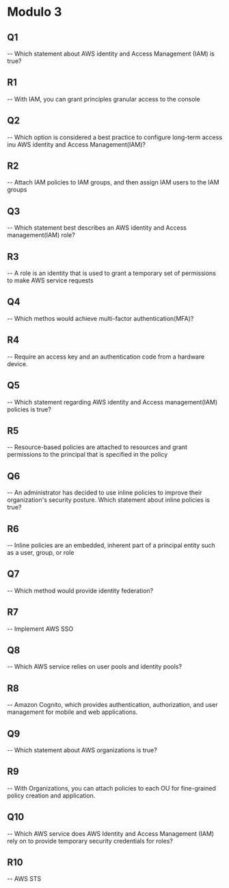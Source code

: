 # Modulo 3

## Q1

-- Which statement about AWS identity and Access Management (IAM) is true?

## R1

-- With IAM, you can grant principles granular access to the console

## Q2

-- Which option is considered a best practice to configure long-term access inu AWS identity and Access Management(IAM)?

## R2

-- Attach IAM policies to IAM groups, and then assign IAM users to the IAM groups

## Q3

-- Which statement best describes an AWS identity and Access management(IAM) role?

## R3

-- A role is an identity that is used to grant a temporary set of permissions to make AWS service requests

## Q4

-- Which methos would achieve multi-factor authentication(MFA)?

## R4

-- Require an access key and an authentication code from a hardware device.

## Q5

-- Which statement regarding AWS identity and Access management(IAM) policies is true?

## R5

-- Resource-based policies are attached to resources and grant permissions to the principal that is specified in the policy

## Q6

-- An administrator has decided to use inline policies to improve their organization's security posture. Which statement about inline policies is true?

## R6

-- Inline policies are an embedded, inherent part of a principal entity such as a user, group, or role

## Q7

-- Which method would provide identity federation?

## R7

-- Implement AWS SSO

## Q8

-- Which AWS service relies on user pools and identity pools?

## R8

-- Amazon Cognito, which provides authentication, authorization, and user management for mobile and web applications.

## Q9

-- Which statement about AWS organizations is true?

## R9

-- With Organizations, you can attach policies to each OU for fine-grained policy creation and application.

## Q10

--  Which AWS service does AWS Identity and Access Management (IAM) rely on to provide temporary security credentials for roles?

## R10

-- AWS STS
